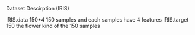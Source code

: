 Dataset Descirption (IRIS)

IRIS.data 150*4
	150 samples and each samples have 4 features 
IRIS.target 150
	the flower kind of the 150 samples
